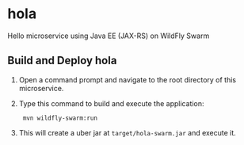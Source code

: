 # hola
Hello microservice using Java EE (JAX-RS) on WildFly Swarm

Build and Deploy hola
-------------------------

1. Open a command prompt and navigate to the root directory of this microservice.
2. Type this command to build and execute the application:

        mvn wildfly-swarm:run

3. This will create a uber jar at  `target/hola-swarm.jar` and execute it.


